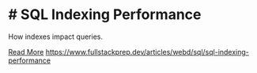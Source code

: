 # # SQL Indexing Performance

How indexes impact queries.

[Read More](https://www.fullstackprep.dev/articles/webd/sql/sql-indexing-performance) https://www.fullstackprep.dev/articles/webd/sql/sql-indexing-performance